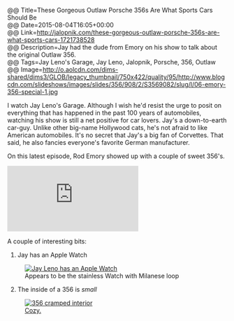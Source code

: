 @@ Title=These Gorgeous Outlaw Porsche 356s Are What Sports Cars Should Be  
@@ Date=2015-08-04T16:05+00:00  
@@ Link=http://jalopnik.com/these-gorgeous-outlaw-porsche-356s-are-what-sports-cars-1721738528  
@@ Description=Jay had the dude from Emory on his show to talk about the original Outlaw 356.  
@@ Tags=Jay Leno's Garage, Jay Leno, Jalopnik, Porsche, 356, Outlaw  
@@ Image=http://o.aolcdn.com/dims-shared/dims3/GLOB/legacy_thumbnail/750x422/quality/95/http://www.blogcdn.com/slideshows/images/slides/356/908/2/S3569082/slug/l/06-emory-356-special-1.jpg  

I watch Jay Leno's Garage. Although I wish he'd resist the urge to posit on everything that has happened in the past 100 years of automobiles, watching his show is still a net positive for car lovers. Jay's a down-to-earth car-guy. Unlike other big-name Hollywood cats, he's not afraid to like American automobiles. It's no secret that Jay's a big fan of Corvettes. That said, he also fancies everyone's favorite German manufacturer.

On this latest episode, Rod Emory showed up with a couple of sweet 356's.

<iframe src="https://www.youtube.com/embed/jwln2ji-yOE" frameborder="0" allowfullscreen></iframe>

A couple of interesting bits:

1. Jay has an Apple Watch

<figure>
	<a class="nohover" href="http://d.pr/i/16MRP+">
		<img src="http://d.pr/i/16MRP+" alt="Jay Leno has an Apple Watch" />
	</a>
	<figcaption>Appears to be the stainless Watch with Milanese loop</figcaption>
</figure>

2. The inside of a 356 is *small*

<figure>
	<a class="nohover" href="http://d.pr/i/1andJ+">
		<img src="http://d.pr/i/1andJ+" alt="356 cramped interior" />
	</a>
	<figcaption><a href="">Cozy.</a></figcaption>
</figure>

